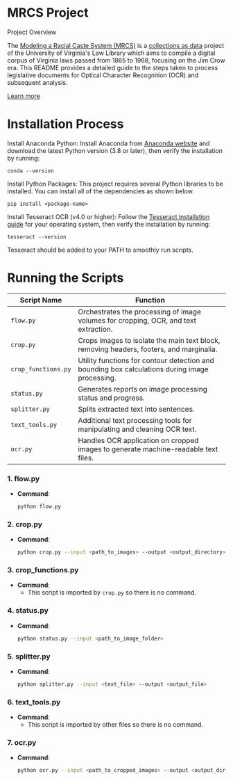 # MRCS Project 

Project Overview

The [Modeling a Racial Caste System (MRCS)](http://uvalawlibrary8dev.prod.acquia-sites.com/mrcs/) is a [collections as data](https://collectionsasdata.github.io/part2whole/) project of the University of Virginia's Law Library which aims to compile a digital corpus of Virginia laws passed from 1865 to 1968, focusing on the Jim Crow era. This README provides a detailed guide to the steps taken to process legislative documents for Optical Character Recognition (OCR) and subsequent analysis.

[Learn more](http://uvalawlibrary8dev.prod.acquia-sites.com/mrcs/) 



# Installation Process 

Install Anaconda Python: Install Anaconda from [Anaconda website](https://www.anaconda.com/distribution/) and download the latest Python version (3.8 or later), then verify the installation by running: 

```
conda --version
```
Install Python Packages: This project requires several Python libraries to be installed. You can install all of the dependencies as shown below.

```
pip install <package-name>
```

Install Tesseract OCR (v4.0 or higher): Follow the [Tesseract installation guide](https://tesseract-ocr.github.io/tessdoc/Installation.html) for your operating system, then verify the installation by running:
```
tesseract --version
```
Tesseract should be added to your PATH to smoothly run scripts. 

# Running the Scripts 


| Script Name       | Function                                                                                           |
|-------------------|----------------------------------------------------------------------------------------------------|
| `flow.py`         | Orchestrates the processing of image volumes for cropping, OCR, and text extraction.               |
| `crop.py`         | Crops images to isolate the main text block, removing headers, footers, and marginalia.            |
| `crop_functions.py` | Utility functions for contour detection and bounding box calculations during image processing.     |
| `status.py`       | Generates reports on image processing status and progress.                                         |
| `splitter.py`     | Splits extracted text into sentences.                     |
| `text_tools.py`   | Additional text processing tools for manipulating and cleaning OCR text.                           |
| `ocr.py`          | Handles OCR application on cropped images to generate machine-readable text files.                 |


### 1. **flow.py**
   - **Command**: 
     ```bash
     python flow.py
     ```
### 2. **crop.py**
   - **Command**:
     ```bash
     python crop.py --input <path_to_images> --output <output_directory>
     ```
### 3. **crop_functions.py**
   - **Command**: 
     - This script is imported by `crop.py` so there is no command. 
   
### 4. **status.py**
   - **Command**:
     ```bash
     python status.py --input <path_to_image_folder>
     ```
### 5. **splitter.py**
   - **Command**:
     ```bash
     python splitter.py --input <text_file> --output <output_file>
     ```
### 6. **text_tools.py**
   - **Command**: 
     - This script is imported by other files so there is no command. 

### 7. **ocr.py**
   - **Command**: 
     ```bash
     python ocr.py --input <path_to_cropped_images> --output <output_directory>
     ```

